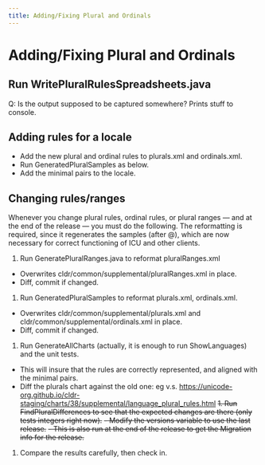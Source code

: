 ```yaml
---
title: Adding/Fixing Plural and Ordinals
---
```


# Adding/Fixing Plural and Ordinals

## Run WritePluralRulesSpreadsheets.java
Q: Is the output supposed to be captured somewhere? Prints stuff to console.

## Adding rules for a locale
- Add the new plural and ordinal rules to plurals.xml and ordinals.xml.
- Run GeneratedPluralSamples as below.
- Add the minimal pairs to the locale.

## Changing rules/ranges

Whenever you change plural rules, ordinal rules, or plural ranges — and at the end of the release — you must do the following.  The reformatting is required, since it regenerates the samples (after @), which are now necessary for correct functioning of ICU and other clients.

1. Run GeneratePluralRanges.java to reformat pluralRanges.xml
 - Overwrites cldr/common/supplemental/pluralRanges.xml in place.
 - Diff, commit if changed.
1. Run GeneratedPluralSamples to reformat plurals.xml, ordinals.xml.
 - Overwrites cldr/common/supplemental/plurals.xml and cldr/common/supplemental/ordinals.xml in place.
 - Diff, commit if changed.
1. Run GenerateAllCharts (actually, it is enough to run ShowLanguages) and the unit tests.
 - This will insure that the rules are correctly represented, and aligned with the minimal pairs.
 - Diff the plurals chart against the old one: eg v.s. https://unicode-org.github.io/cldr-staging/charts/38/supplemental/language_plural_rules.html
~~1. Run FindPluralDifferences to see that the expected changes are there (only tests integers right now).~~
~~- Modify the versions variable to use the last release.~~
~~- This is also run at the end of the release to get the Migration info for the release.~~
1. Compare the results carefully, then check in.
